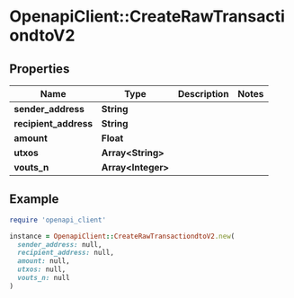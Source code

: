 # OpenapiClient::CreateRawTransactiondtoV2

## Properties

| Name | Type | Description | Notes |
| ---- | ---- | ----------- | ----- |
| **sender_address** | **String** |  |  |
| **recipient_address** | **String** |  |  |
| **amount** | **Float** |  |  |
| **utxos** | **Array&lt;String&gt;** |  |  |
| **vouts_n** | **Array&lt;Integer&gt;** |  |  |

## Example

```ruby
require 'openapi_client'

instance = OpenapiClient::CreateRawTransactiondtoV2.new(
  sender_address: null,
  recipient_address: null,
  amount: null,
  utxos: null,
  vouts_n: null
)
```

